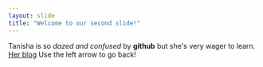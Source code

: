 ```yaml
---
layout: slide
title: "Welcome to our second slide!"
---
```

Tanisha is so _dazed and confused_ by **github** but she's very wager to learn. [Her blog](www.travglobe.wordpress.com)
Use the left arrow to go back!
